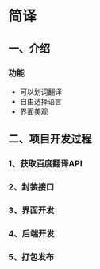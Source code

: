 # 简译

## 一、介绍

### 功能

- 可以划词翻译
- 自由选择语言
- 界面美观



## 二、项目开发过程

### 1、获取百度翻译API



### 2、封装接口



### 3、界面开发



### 4、后端开发





### 5、打包发布